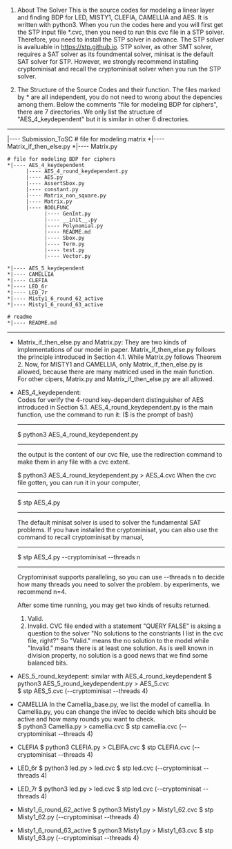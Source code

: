 1. About The Solver
This is the source codes for modeling a linear layer and finding BDP for LED, MISTY1, CLEFIA, CAMELLIA and AES.
It is written with python3. 
When you run the codes here and you will first get the STP input file *.cvc, then you need to run this cvc file in a STP solver.
Therefore, you need to install the STP solver in advance. 
The STP solver is availuable in https://stp.github.io. 
STP solver, as other SMT solver, requires a SAT solver as its foundmental solver, minisat is the default SAT solver for STP.
However, we strongly recommend installing cryptominisat and recall the cryptominisat solver when you run the STP solver.

2. The Structure of the Source Codes and their function. 
The files marked by * are all independent, you do not need to wrong about the depencies among them.
Below the comments "file for modeling BDP for ciphers", there are 7 directories.
We only list the structure of "AES_4_keydependent" but it is similar in other 6 directories.
----------------------------------------------------------
|---- Submission_ToSC
    # file for modeling matrix
    *|---- Matrix_if_then_else.py
    *|---- Matrix.py

    # file for modeling BDP for ciphers
    *|---- AES_4_keydependent
          |---- AES_4_round_keydependent.py
          |---- AES.py
          |---- AssertSbox.py
          |---- constant.py
          |---- Matrix_non_square.py
          |---- Matrix.py
          |---- BOOLFUNC
                |---- GenInt.py
                |---- __init__.py
                |---- Polynomial.py
                |---- README.md
                |---- Sbox.py
                |---- Term.py
                |---- test.py
                |---- Vector.py

    *|---- AES_5_keydependent
    *|---- CAMELLIA
    *|---- CLEFIA
    *|---- LED_6r
    *|---- LED_7r
    *|---- Misty1_6_round_62_active
    *|---- Misty1_6_round_63_active

    # readme
    *|---- README.md
-----------------------------------------------------------------

* Matrix_if_then_else.py and Matrix.py:
    They are two kinds of implementations of our model in paper. 
    Matrix_if_then_else.py follows the principle introduced in Section 4.1.
    While Matrix.py follows Theorem 2.
    Now, for MISTY1 and CAMELLIA, only Matrix_if_then_else.py is allowed, because there are many matriced used in the main function.
    For other cipers, Matrix.py and Matrix_if_then_else.py are all allowed.

* AES_4_keydependent:  
    Codes for verify the 4-round key-dependent distinguisher of AES introduced in Section 5.1.
    AES_4_round_keydependent.py is the main function, use the command to run it:
    ($ is the prompt of bash)
    _____________________________________
    $ python3 AES_4_round_keydependent.py 
    _____________________________________
    the output is the content of our cvc file, use the redirection command to make them in any file with a cvc extent.

    $ python3 AES_4_round_keydependent.py > AES_4.cvc
    When the cvc file gotten, you can run it in your computer,
    _____________________________________
    $ stp AES_4.py 
    _____________________________________

    The default minisat solver is used to solver the fundamental SAT problems.
    If you have installed the cryptominisat, you can also use the command to recall cryptominisat by manual,
    _____________________________________
    $ stp AES_4.py --cryptominisat --threads n
    _____________________________________
    
    Cryptominisat supports paralleling, so you can use --threads n to decide how many threads you need to solver the problem.
    by experiments, we recommend n=4.
    
    After some time running, you may get two kinds of results returned.
    1. Valid. 
    2. Invalid.
    CVC file ended with a statement "QUERY FALSE" is aksing a question to the solver 
    "No solutions to the constriants I list in the cvc file, right?" 
    So "Valid." means the no solution to the model while "Invalid." means there is at least one solution.
    As is well known in division property, no solution is a good news that we find some balanced bits. 

* AES_5_round_keydepent:
    similar with AES_4_round_keydependent
    $ python3 AES_5_round_keydependent.py > AES_5.cvc  
    $ stp AES_5.cvc (--cryptominisat --threads 4)

* CAMELLIA
    In the Camellia_base.py, we list the model of camellia.
    In Camellia.py, you can change the inVec to decide which bits should be active and how many rounds you want to check.  
    $ python3 Camellia.py > camellia.cvc
    $ stp camellia.cvc (--cryptominisat --threads 4)

* CLEFIA
    $ python3 CLEFIA.py > CLEIFA.cvc
    $ stp CLEFIA.cvc (--cryptominisat --threads 4)

* LED_6r
    $ python3 led.py > led.cvc
    $ stp led.cvc (--cryptominisat --threads 4)

* LED_7r
    $ python3 led.py > led.cvc
    $ stp led.cvc (--cryptominisat --threads 4)

* Misty1_6_round_62_active
    $ python3 Misty1.py > Misty1_62.cvc
    $ stp Misty1_62.py (--cryptominisat --threads 4)

* Misty1_6_round_63_active
    $ python3 Misty1.py > Misty1_63.cvc
    $ stp Misty1_63.py (--cryptominisat --threads 4)

